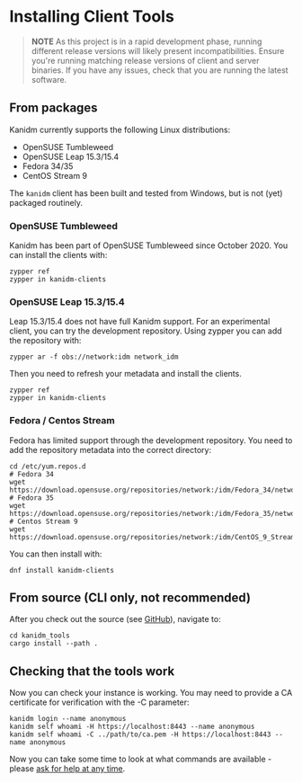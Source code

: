 # Installing Client Tools

> **NOTE** As this project is in a rapid development phase, running different 
release versions will likely present incompatibilities. Ensure you're running 
matching release versions of client and server binaries. If you have any issues, 
check that you are running the latest software.

## From packages

Kanidm currently supports the following Linux distributions:

 * OpenSUSE Tumbleweed
 * OpenSUSE Leap 15.3/15.4
 * Fedora 34/35
 * CentOS Stream 9

The `kanidm` client has been built and tested from Windows, but is not (yet) packaged routinely.

### OpenSUSE Tumbleweed

Kanidm has been part of OpenSUSE Tumbleweed since October 2020. You can install
the clients with:

    zypper ref
    zypper in kanidm-clients

### OpenSUSE Leap 15.3/15.4

Leap 15.3/15.4 does not have full Kanidm support. For an experimental client, you can
try the development repository. Using zypper you can add the repository with:

    zypper ar -f obs://network:idm network_idm

Then you need to refresh your metadata and install the clients.

    zypper ref
    zypper in kanidm-clients

### Fedora / Centos Stream

Fedora has limited support through the development repository. You need to add the repository 
metadata into the correct directory:

    cd /etc/yum.repos.d
    # Fedora 34
    wget https://download.opensuse.org/repositories/network:/idm/Fedora_34/network:idm.repo
    # Fedora 35
    wget https://download.opensuse.org/repositories/network:/idm/Fedora_35/network:idm.repo
    # Centos Stream 9
    wget https://download.opensuse.org/repositories/network:/idm/CentOS_9_Stream/network:idm.repo

You can then install with:

    dnf install kanidm-clients

## From source (CLI only, not recommended)

After you check out the source (see [GitHub](https://github.com/kanidm/kanidm)), navigate to:

    cd kanidm_tools
    cargo install --path .

## Checking that the tools work

Now you can check your instance is working. You may need to provide a CA certificate for verification
with the -C parameter:

    kanidm login --name anonymous
    kanidm self whoami -H https://localhost:8443 --name anonymous
    kanidm self whoami -C ../path/to/ca.pem -H https://localhost:8443 --name anonymous

Now you can take some time to look at what commands are available - please
[ask for help at any time](https://github.com/kanidm/kanidm#getting-in-contact--questions).
